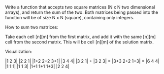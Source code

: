 Write a function that accepts two square matrices (N x N two dimensional arrays), and return the sum of the two. Both matrices being passed into the function will be of size N x N (square), containing only integers.

How to sum two matrices:

Take each cell [n][m] from the first matrix, and add it with the same [n][m] cell from the second matrix. This will be cell [n][m] of the solution matrix.

Visualization:

|1 2 3|     |2 2 1|     |1+2 2+2 3+1|     |3 4 4|
|3 2 1|  +  |3 2 3|  =  |3+3 2+2 1+3|  =  |6 4 4|
|1 1 1|     |1 1 3|     |1+1 1+1 1+3|     |2 2 4|